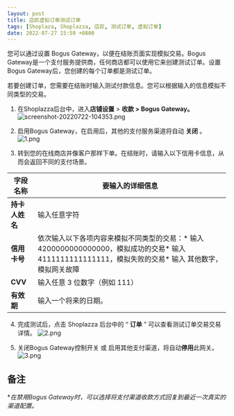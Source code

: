 ```yaml
---
layout: post
title: 店匠虚拟订单测试订单
tags: [Shoplaza, Shoplazza, 店匠, 测试订单, 虚拟订单]
date: 2022-07-27 15:59 +0800
---
```

您可以通过设置 Bogus Gateway，以便在结账页面实现模拟交易。Bogus Gateway是一个支付服务提供商，任何商店都可以使用它来创建测试订单。设置Bogus Gateway后，您创建的每个订单都是测试订单。

若要创建订单，您需要在结账时输入测试付款信息。您可以根据输入的信息模拟不同类型的交易。

1. 在Shoplazza后台中，进入**店铺设置** > **收款 > Bogus Gateway。**
![screenshot-20220722-104353.png](https://helpcenter.shoplazza.com/hc/article_attachments/8731813781401/screenshot-20220722-104353.png)

2. 启用Bogus Gateway，在启用后，其他的支付服务渠道将自动 **关闭** 。
![1.png](https://helpcenter.shoplazza.com/hc/article_attachments/8632112554521/1.png)

3. 转到您的在线商店并像客户那样下单。在结账时，请输入以下信用卡信息，从而会返回不同的支付场景。

| **字段名称**   | **要输入的详细信息**                                                                                                                              |
| ---------------------- | --------------------------------------------------------------------------------------------------------------------------------------------------------- |
| **持卡人姓名** | 输入任意字符                                                                                                                                            |
| **信用卡号**   | 依次输入以下各项内容来模拟不同类型的交易：* 输入 4200000000000000，模拟成功的交易* 输入 4111111111111111，模拟失败的交易* 输入 其他数字，模拟网关故障 |
| **CVV**        | 输入任意 3 位数字（例如 111）                                                                                                                           |
| **有效期**     | 输入一个将来的日期。                                                                                                                                    |

4. 完成测试后，点击 Shoplazza 后台中的 “ **订单** ” 可以查看测试订单交易交易详情。
![2.png](https://helpcenter.shoplazza.com/hc/article_attachments/8632099642393/2.png)

5. 关闭Bogus Gateway控制开关 或 启用其他支付渠道，将自动**停用**此网关。
![3.png](https://helpcenter.shoplazza.com/hc/article_attachments/8632112896921/3.png)

## **备注**

**在禁用Bogus Gateway时，可以选择将支付渠道收款方式回复到最近一次真实的渠道配置。*
